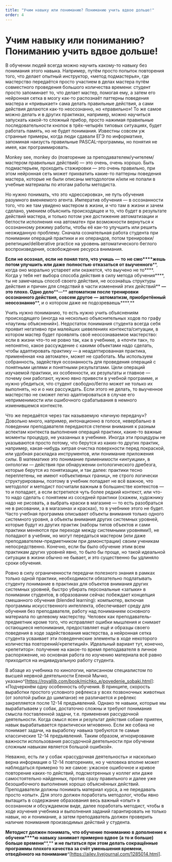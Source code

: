 ```yaml
---
title: "Учим навыку или пониманию? Пониманию учить вдвое дольше!"
order: 4
---
```


# Учим навыку или пониманию? Пониманию учить вдвое дольше!

В обучении людей всегда можно научить какому-то навыку без понимания этого навыка. Например, путём просто попыток повторения того, что делает опытный инструктор, «метод подмастерья», где мастерство передаётся просто участием в делах мастера путём совместного проведения большого количества времени: студент просто запоминает то, что делает мастер, помогая ему, а затем его нейронная сетка в мозгу как-то распознаёт паттерны поведения мастера и «привыкает» сама делать правильные действия, а сами действия делаются как-то неосознанно, но «правильно»! То же самое можно делать и в других практиках, например, можно научиться запускать какой-то сложный прибор, просто нажимая правильные последовательности кнопок в трёх-четырёх типовых ситуациях, будет работать память, но не будет понимания. Известны совсем уж странные примеры, когда люди сдавали ЕГЭ по информатике, запоминая наизусть правильные PASCAL-программы, но понятия не имея, как программировать.

Monkey see, monkey do (повторение за преподавателем/учителем/мастером правильных действий) — это очень, очень хорошо. Быть подмастерьем, проходить стажировки — это очень правильно, при этом нейронная сеть может прихватить какие-то паттерны поведения мастера, которые не были описаны методологом и/или не попали в учебные материалы по итогам работы методиста.

Но нужно понимать, что это «дрессировка», не путь обучения разумного вменяемого агента. Императив обучения — в осознанности того, что же там увидено мастером в жизни, и что там в жизни и зачем сделано, умением объяснить происходящее и то, что будет в результате действий мастера, и только потом уже достижение автоматизации и беглости исполнения «на автомате» при возможности вернуться к осознанному режиму работы, чтобы её как-то улучшить или решить неожиданную проблему. Сначала сознательная работа студента при понимании операций практики и их операндов, потом тренировки/репетиции/deliberative practice на уровень автоматического беглого воспроизведения, освобождение ресурса внимания.

**Если** **не осознал,** **если** **не понял того, что учишь** **—** **то** **не смо****жешь** **потом улучшить или даже** **полностью** **отказаться от выученного****, когда оно морально устареет или окажется, что выучено не то****. Когда у тебя нет выбора способа действия в силу метода обучения****, ты не замечаешь способ своего действия, не осознаёшь структуры действия и причин для следствий в части изменений этих действий** **—** **это плохо. Одно дело****—** **автоматизм после тренировки осознанного действия, совсем другое** **—** **автоматизм, приобретённый неосознанно****, и о котором даже не подозреваешь****.**

Учить нужно пониманию, то есть нужно учить объяснениям происходящего (иногда на несколько объяснительных ходов по графу «паутины объяснений»). Недостаток понимания студента всегда себя проявит негативно при малейших шевелениях контекста/ситуации, в котором мастер будет проявлять своё неосознаваемое мастерство: если в жизни что-то не ровно так, как в учебнике, а «почти так», то непонятно, какое рассуждение с какими объектами надо сделать, чтобы адаптировать практику — а неадаптированная практика, применённая «на автомате», может не сработать. Мы используем собранность, задействуя осознанность для проведения операций с понятными целями и понятными результатами. Цели операций изучаемой практики, их особенности, их результаты и главное — почему они работают, нужно явно привести в учебной программе, и нужно убедиться, что студент свободно/бегло может не только их выполнять, но и о них рассуждать. Если этого не делать, то выученное мастерство не сможет легко адаптироваться в случае его неприменимости или ошибочного срабатывания в немного изменившемся контексте.

Что же передаётся через так называемую «личную передачу»? Довольно много, например, интонационно в голосе, невербально в поведении преподавателя передаются степени внимания к разным аспектам контекста выполнения операций практики, какие-то важные моменты процедур, не указанных в учебнике. Иногда эти процедуры не указываются просто потому, что берутся из каких-то других практик, например, какая-нибудь хитрая очистка поверхности перед покраской, или удобная раскладка инструментов, или понимание приложения силы. В математике это понимание применимости «интуиции», в онтологии — действия при обнаружении онтологического дребезга, которые берутся из понятизации, и так далее: практики тесно переплетены, не имеют «объективных границ», не строго логически структурированы, поэтому в учебник попадает не всё важное, что методолог и методист посчитали важным в большинстве контекстов — то и попадает, а если встретился чуть более редкий контекст, или что-то надо сделать с понятием из соседней практики (скажем, художнику надо не рисовать, а выбрать краски в магазине — то есть разобраться не в рисовании, а в магазинах и красках), то в учебнике этого не будет. Часто учебная программа описывает объекты внимания только одного системного уровня, а объекты внимания других системных уровней, которые будут из других практик (наборы типов объектов и сами практики меняются при переходе между системными уровнями!), не попадают в учебник, но могут передаться мастером (или даже преподавателем-предметником при демонстрации) своим ученикам непосредственно. Конечно, если бы было обучение этим всем практикам других уровней явно, то было бы проще, но такой идеальной ситуации в жизни обычно не бывает, и это существенно бы удлиняло сроки обучения.

Ровно в силу ограниченности передачи полезного знания в рамках только одной практики, необходимости обязательно подлатывать студенту понимание в практиках для объектов внимания других системных уровней, быстро убирать персональные «затыки» в понимании студентов, в образовании сейчас побеждает концепция смешанного обучения (blended learning): компьютер, включая программы искусственного интеллекта, обеспечивает среду для обучения без преподавателя, работу над пониманием основного материала по целевому мастерству. Человек как преподаватель-предметник кроме того, что исправляет ошибки мышления и снимает остающиеся непонимания, предоставляет ещё и образцы своего поведения в ходе задействования мастерства, а нейронная сетка студента усваивает эти поведенческие элементы в ходе некоторого количества повторений/«репетиций». Идеальный вариант тут, конечно, «репетитор»: получение на какое-то время преподавателя в личное распоряжение, но основная работа по изучению материала всё равно приходится на индивидуальную работу студента.

В абзаце из учебника по кинологии, написанном специалистом по высшей нервной деятельности Еленой Мычко, указано^[<https://royallib.com/book/michko_e/povedenie_sobaki.html>]: «Подчеркнём одну особенность обучения. В принципе, скорость выработки простого условного рефлекса у всех позвоночных животных (от золотой рыбки до шимпанзе) не различается и рефлекс закрепляется после 12-14 предъявлений. Однако те навыки, которые мы вырабатываем у собак, достаточно сложны и требуют понимания смысла поставленной задачи, т.е. применения рассудочной деятельности. Когда смысл ясен и результат действия собаке приятен, навык вырабатывается практически мгновенно. Если же собака не понимает задачи, на выработку навыка требуются те самые классические 12-14 предъявлений. Таким образом, игнорирование важности использования рассудочной деятельности при обучении сложным навыкам является большой ошибкой».

Неважно, есть ли у собак «рассудочная деятельность» и насколько верна информация о 12-14 повторениях, но у человека вполне может наблюдаться примерно то же самое: ужасное ошибочное и кривое повторение каких-то действий, подсмотренных у коллег или даже самостоятельно найденных, против сразу правильного и далее уже безошибочного выполнения хорошо объяснённых действий. Преподаватели должны понимать материал курса, а не передавать просто «опыт». Для этого должен поработать методолог, чтобы явно вытащить в содержание образования весь важный «опыт» в осознанном и обсуждаемом виде, далее поработать методист, чтобы в ходе изучения учебника и выполнения заданий гарантировать не только навык, но и понимание, а затем преподаватель должен проверить наличие понимания производимых действий у студента.

**Методист должен понимать, что обучение пониманию** **в дополнение к** **обучени****ю** **навыку занимает примерно вдвое** **(а то и больше)** **больше времени****,** **и не пытаться при этом делать сокращённые программы плохого качества за счёт уменьшения времени, отведённого на понимание**^[<https://ailev.livejournal.com/1285014.html>].